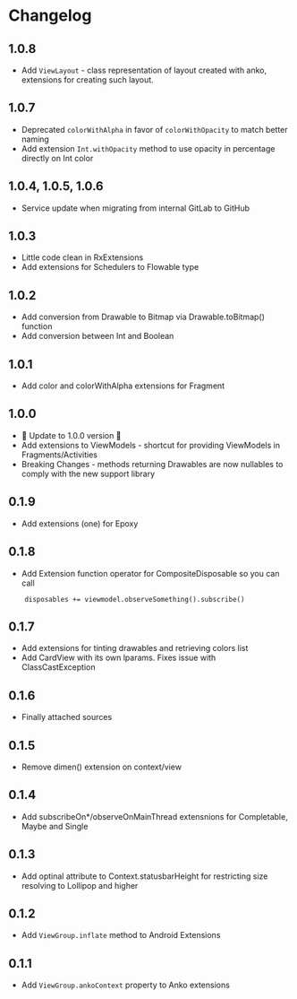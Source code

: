 # Changelog

## 1.0.8
- Add `ViewLayout` - class representation of layout created with anko, extensions for creating such layout.

## 1.0.7
- Deprecated `colorWithAlpha` in favor of `colorWithOpacity` to match better naming
- Add extension `Int.withOpacity` method to use opacity in percentage directly on Int color

## 1.0.4, 1.0.5, 1.0.6
- Service update when migrating from internal GitLab to GitHub

## 1.0.3
- Little code clean in RxExtensions
- Add extensions for Schedulers to Flowable type

## 1.0.2
- Add conversion from Drawable to Bitmap via Drawable.toBitmap() function
- Add conversion between Int and Boolean

## 1.0.1
- Add color and colorWithAlpha extensions for Fragment

## 1.0.0
- 🎉 Update to 1.0.0 version 💪
- Add extensions to ViewModels - shortcut for providing ViewModels in Fragments/Activities
- Breaking Changes - methods returning Drawables are now nullables to comply with the new support library

## 0.1.9
- Add extensions (one) for Epoxy

## 0.1.8
- Add Extension function operator for CompositeDisposable so you can call
```
    disposables += viewmodel.observeSomething().subscribe()
```

## 0.1.7
- Add extensions for tinting drawables and retrieving colors list
- Add CardView with its own lparams. Fixes issue with ClassCastException

## 0.1.6
- Finally attached sources

## 0.1.5
- Remove dimen() extension on context/view

## 0.1.4
- Add subscribeOn*/observeOnMainThread extensnions for Completable, Maybe and Single

## 0.1.3
- Add optinal attribute to Context.statusbarHeight for restricting size resolving to Lollipop and higher

## 0.1.2
- Add `ViewGroup.inflate` method to Android Extensions

## 0.1.1
- Add `ViewGroup.ankoContext` property to Anko extensions